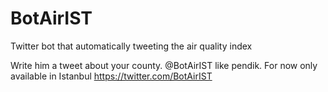 # BotAirIST
Twitter bot that automatically tweeting the air quality index

Write him a tweet about your county. @BotAirIST like pendik.
For now only available in Istanbul
https://twitter.com/BotAirIST
